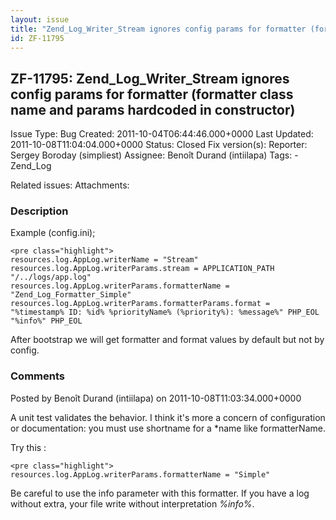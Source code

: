 ```yaml
---
layout: issue
title: "Zend_Log_Writer_Stream ignores config params for formatter (formatter class name and params hardcoded in constructor)"
id: ZF-11795
---
```


ZF-11795: Zend\_Log\_Writer\_Stream ignores config params for formatter (formatter class name and params hardcoded in constructor)
----------------------------------------------------------------------------------------------------------------------------------

 Issue Type: Bug Created: 2011-10-04T06:44:46.000+0000 Last Updated: 2011-10-08T11:04:04.000+0000 Status: Closed Fix version(s): 
 Reporter:  Sergey Boroday (simpliest)  Assignee:  Benoît Durand (intiilapa)  Tags: - Zend\_Log
 
 Related issues: 
 Attachments: 
### Description

Example (config.ini);

 
    <pre class="highlight">
    resources.log.AppLog.writerName = "Stream"
    resources.log.AppLog.writerParams.stream = APPLICATION_PATH "/../logs/app.log"
    resources.log.AppLog.writerParams.formatterName = "Zend_Log_Formatter_Simple"
    resources.log.AppLog.writerParams.formatterParams.format = "%timestamp% ID: %id% %priorityName% (%priority%): %message%" PHP_EOL "%info%" PHP_EOL


After bootstrap we will get formatter and format values by default but not by config.

 

 

### Comments

Posted by Benoît Durand (intiilapa) on 2011-10-08T11:03:34.000+0000

A unit test validates the behavior. I think it's more a concern of configuration or documentation: you must use shortname for a \*name like formatterName.

Try this :

 
    <pre class="highlight">
    resources.log.AppLog.writerParams.formatterName = "Simple"


Be careful to use the info parameter with this formatter. If you have a log without extra, your file write without interpretation _%info%_.

 

 